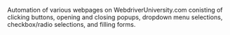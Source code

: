 Automation of various webpages on WebdriverUniversity.com conisting of clicking buttons, opening and closing popups, dropdown menu selections, checkbox/radio selections, and filling forms. 
